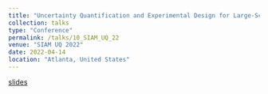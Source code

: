 ```yaml
---
title: "Uncertainty Quantification and Experimental Design for Large-Scale Inverse Problems, with Applications to Geophysics"
collection: talks
type: "Conference"
permalink: /talks/10_SIAM_UQ_22
venue: "SIAM UQ 2022"
date: 2022-04-14
location: "Atlanta, United States"
---
```


[slides](/talks/10_SIAM_UQ_22.pdf)
